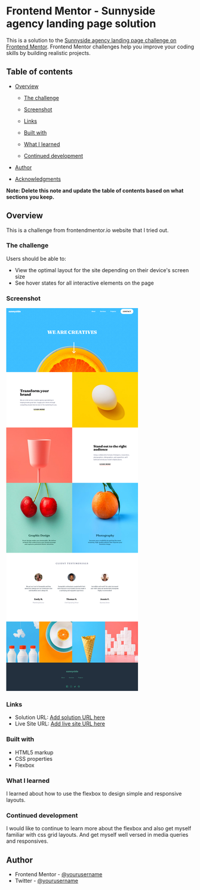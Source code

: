 # Frontend Mentor - Sunnyside agency landing page solution

This is a solution to the [Sunnyside agency landing page challenge on Frontend Mentor](https://www.frontendmentor.io/challenges/sunnyside-agency-landing-page-7yVs3B6ef). Frontend Mentor challenges help you improve your coding skills by building realistic projects.

## Table of contents

- [Overview](#overview)
  - [The challenge](#the-challenge)
  - [Screenshot](#screenshot)
  - [Links](#links)

  - [Built with](#built-with)
  - [What I learned](#what-i-learned)
  - [Continued development](#continued-development)

- [Author](#author)
- [Acknowledgments](#acknowledgments)

**Note: Delete this note and update the table of contents based on what sections you keep.**

## Overview

This is a challenge from frontendmentor.io website that I tried out.

### The challenge

Users should be able to:

- View the optimal layout for the site depending on their device's screen size
- See hover states for all interactive elements on the page

### Screenshot

![](/assets/Frontend%20Mentor%20Sunnyside%20agency%20landing%20page%20Screenshot.png)


### Links

- Solution URL: [Add solution URL here](https://your-solution-url.com)
- Live Site URL: [Add live site URL here](https://your-live-site-url.com)


### Built with

- HTML5 markup
- CSS properties
- Flexbox


### What I learned

I learned about how to use the flexbox to design simple and responsive layouts.


### Continued development

I would like to continue to learn more about the flexbox and also get
myself familiar with css grid layouts. And get myself well versed in media queries and responsives.


## Author


- Frontend Mentor - [@yourusername](https://www.frontendmentor.io/profile/isaacagyeman)
- Twitter - [@yourusername](https://www.twitter.com/isaacagyeman17)

